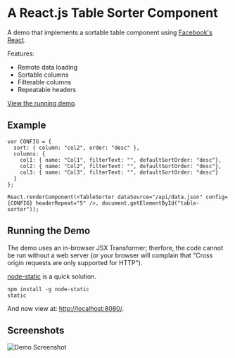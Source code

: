 # A React.js Table Sorter Component #

A demo that implements a sortable table component using [Facebook's React](http://facebook.github.io/react/).  

Features:

- Remote data loading
- Sortable columns
- Filterable columns
- Repeatable headers

[View the running demo](http://bgerm.github.io/react-table-sorter-demo/).

## Example ##

    var CONFIG = {
      sort: { column: "col2", order: "desc" },
      columns: {
        col1: { name: "Col1", filterText: "", defaultSortOrder: "desc"},
        col2: { name: "Col2", filterText: "", defaultSortOrder: "desc"},
        col3: { name: "Col3", filterText: "", defaultSortOrder: "desc"}
      }
    };

    React.renderComponent(<TableSorter dataSource="/api/data.json" config={CONFIG} headerRepeat="5" />, document.getElementById("table-sorter"));

## Running the Demo ##

The demo uses an in-browser JSX Transformer; therfore, the code cannot be
run without a web server (or your browser will complain that "Cross origin
requests are only supported for HTTP").

[node-static](https://github.com/cloudhead/node-static) is a quick solution.

    npm install -g node-static
    static

And now view at: [http://localhost:8080/](http://localhost:8080/).

## Screenshots ##

![Demo Screenshot](http://i.imgur.com/vy5sMuW.png)

